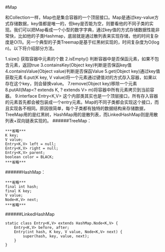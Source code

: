 #Map

和Collection一样，Map也是集合容器的一个顶层接口。Map是通过key-value方式存储数据，key值都是唯一的，但key是否能为空，则要看他的不同子类的实现。我们可以把Map看成一个小型的数字字典，通过key值的方式存储数据性能非常快，比如他的子类Hashmap，底层就是通过散列表来实现存储，他的时间复杂度是O(1)。另一个典型的子类Treemap是基于红黑树实现的，时间复杂度为O(log n)。以下将介绍部分方法。

1.size() 获取容器中元素的个数
2.isEmpty() 判断容器中是否保函元素，如果不包含元素，返回true
3.containsKey(Object key)判断是否保函key值
4.containsValue(Object value)判断是否保函Value
5.get(Object key)通过key值获取元素
6.put(K key, V value)将一个元素通过键值对的方式存入容器，如果以存在这个key，则会替换value。
7.remove(Object key)移除一个元素
8.putAll(Map<? extends K, ? extends V> m)将容器中所有元素拷贝到当前容器。
9.interface Entry<K,V> 这个内部类其实也是一个顶层接口，所有存入容器的元素首先都会被包装成一个entry元素。Map的不同子类都会实现这个接口，而且实现各不相同。原因很简单，每个子类都有独特的数据结构来存储数据，TreeMap用的是红黑树，HashMap用的是散列表，而LinkedHashMap则是用散列表+双向链表实现的。
######TreeMap：
```
***省略***
K key;
V value;
Entry<K,V> left = null;
Entry<K,V> right = null;
Entry<K,V> parent;
boolean color = BLACK;
***省略***
```
######HashMap：
```
***省略***
final int hash;
final K key;
V value;
Node<K,V> next;
***省略***
```
######LinkedHashMap
```
static class Entry<K,V> extends HashMap.Node<K,V> {
    Entry<K,V> before, after;
    Entry(int hash, K key, V value, Node<K,V> next) {
        super(hash, key, value, next);
    }
}
```
